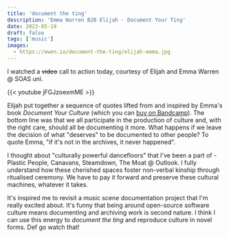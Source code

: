 ```yaml
---
title: 'document the ting'
description: 'Emma Warren B2B Elijah - Document Your Ting'
date: 2023-05-19
draft: false
tags: ['music']
images:
  - https://ewen.io/document-the-ting/elijah-emma.jpg
---
```


I watched a ~~video~~ call to action today, courtesy of Elijah and Emma Warren @
SOAS uni.

{{< youtube jFGJzoexmME >}}

Elijah put together a sequence of quotes lifted from and inspired by Emma's book
_Document Your Culture_ (which you can
[buy on Bandcamp](https://sweetmachinepublishing.bandcamp.com/album/audiobook-document-your-culture)).
The bottom line was that we all participate in the production of culture and,
with the right care, should all be documenting it more. What happens if we leave
the decision of what "deserves" to be documented to other people? To quote Emma,
"if it's not in the archives, it never happened".

I thought about "culturally powerful dancefloors" that I've been a part of -
Plastic People, Canavans, Steamdown, The Moat @ Outlook. I fully understand how
these cherished spaces foster non-verbal kinship through ritualised ceremony. We
have to pay it forward and preserve these cultural machines, whatever it takes.

It's inspired me to revisit a music scene documentation project that I'm really
excited about. It's funny that being around open-source software culture means
documenting and archiving work is second nature. I think I can use this energy
to _document the ting_ and reproduce culture in novel forms. Def go watch that!
